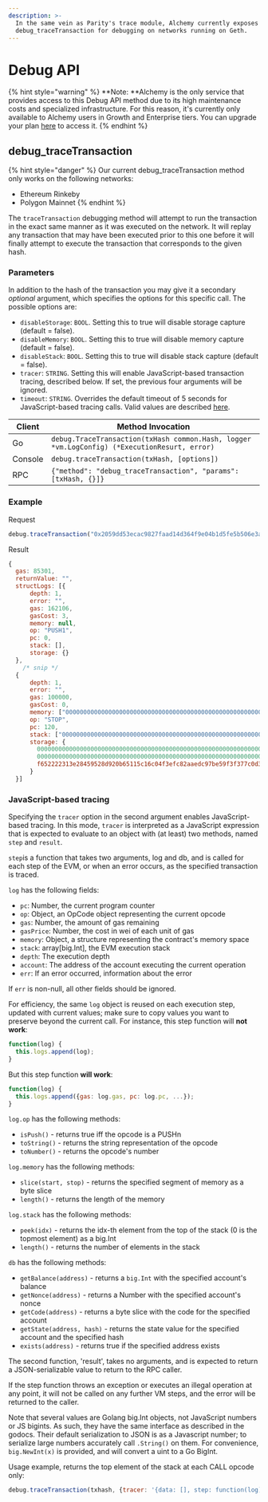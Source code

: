 ```yaml
---
description: >-
  In the same vein as Parity's trace module, Alchemy currently exposes
  debug_traceTransaction for debugging on networks running on Geth.
---
```


# Debug API

{% hint style="warning" %}
**Note: **Alchemy is the only service that provides access to this Debug API method due to its high maintenance costs and specialized infrastructure. For this reason, it's currently only available to Alchemy users in Growth and Enterprise tiers. You can upgrade your plan [here](https://dashboard.alchemyapi.io/settings/billing) to access it. 
{% endhint %}

## debug_traceTransaction

{% hint style="danger" %}
Our current debug_traceTransaction method only works on the following networks:

* Ethereum Rinkeby
* Polygon Mainnet
{% endhint %}

The `traceTransaction` debugging method will attempt to run the transaction in the exact same manner as it was executed on the network. It will replay any transaction that may have been executed prior to this one before it will finally attempt to execute the transaction that corresponds to the given hash.

### Parameters 

In addition to the hash of the transaction you may give it a secondary _optional_ argument, which specifies the options for this specific call. The possible options are:

* `disableStorage`: `BOOL`. Setting this to true will disable storage capture (default = false).
* `disableMemory`: `BOOL`. Setting this to true will disable memory capture (default = false).
* `disableStack`: `BOOL`. Setting this to true will disable stack capture (default = false).
* `tracer`: `STRING`. Setting this will enable JavaScript-based transaction tracing, described below. If set, the previous four arguments will be ignored.
* `timeout`: `STRING`. Overrides the default timeout of 5 seconds for JavaScript-based tracing calls. Valid values are described [here](https://golang.org/pkg/time/#ParseDuration).

| Client  | Method Invocation                                                                            |
| ------- | -------------------------------------------------------------------------------------------- |
| Go      | `debug.TraceTransaction(txHash common.Hash, logger *vm.LogConfig) (*ExecutionResurt, error)` |
| Console | `debug.traceTransaction(txHash, [options])`                                                  |
| RPC     | `{"method": "debug_traceTransaction", "params": [txHash, {}]}`                               |

### **Example**

Request

```javascript
debug.traceTransaction("0x2059dd53ecac9827faad14d364f9e04b1d5fe5b506e3acc886eff7a6f88a696a")
```

Result

```javascript
{
  gas: 85301,
  returnValue: "",
  structLogs: [{
      depth: 1,
      error: "",
      gas: 162106,
      gasCost: 3,
      memory: null,
      op: "PUSH1",
      pc: 0,
      stack: [],
      storage: {}
  },
    /* snip */
  {
      depth: 1,
      error: "",
      gas: 100000,
      gasCost: 0,
      memory: ["0000000000000000000000000000000000000000000000000000000000000006", "0000000000000000000000000000000000000000000000000000000000000000", "0000000000000000000000000000000000000000000000000000000000000060"],
      op: "STOP",
      pc: 120,
      stack: ["00000000000000000000000000000000000000000000000000000000d67cbec9"],
      storage: {
        0000000000000000000000000000000000000000000000000000000000000004: "8241fa522772837f0d05511f20caa6da1d5a3209000000000000000400000001",
        0000000000000000000000000000000000000000000000000000000000000006: "0000000000000000000000000000000000000000000000000000000000000001",
        f652222313e28459528d920b65115c16c04f3efc82aaedc97be59f3f377c0d3f: "00000000000000000000000002e816afc1b5c0f39852131959d946eb3b07b5ad"
      }
  }]
```

### **JavaScript-based tracing**

Specifying the `tracer` option in the second argument enables JavaScript-based tracing. In this mode, `tracer` is interpreted as a JavaScript expression that is expected to evaluate to an object with (at least) two methods, named `step` and `result`.

`step`is a function that takes two arguments, log and db, and is called for each step of the EVM, or when an error occurs, as the specified transaction is traced.

`log` has the following fields:

* `pc`: Number, the current program counter
* `op`: Object, an OpCode object representing the current opcode
* `gas`: Number, the amount of gas remaining
* `gasPrice`: Number, the cost in wei of each unit of gas
* `memory`: Object, a structure representing the contract's memory space
* `stack`: array\[big.Int], the EVM execution stack
* `depth`: The execution depth
* `account`: The address of the account executing the current operation
* `err`: If an error occurred, information about the error

If `err` is non-null, all other fields should be ignored.

For efficiency, the same `log` object is reused on each execution step, updated with current values; make sure to copy values you want to preserve beyond the current call. For instance, this step function will **not work**:

```javascript
function(log) {
  this.logs.append(log);
}
```

But this step function **will work**:

```javascript
function(log) {
  this.logs.append({gas: log.gas, pc: log.pc, ...});
}
```

`log.op` has the following methods:

* `isPush()` - returns true iff the opcode is a PUSHn
* `toString()` - returns the string representation of the opcode
* `toNumber()` - returns the opcode's number

`log.memory` has the following methods:

* `slice(start, stop)` - returns the specified segment of memory as a byte slice
* `length()` - returns the length of the memory

`log.stack` has the following methods:

* `peek(idx)` - returns the idx-th element from the top of the stack (0 is the topmost element) as a big.Int
* `length()` - returns the number of elements in the stack

`db` has the following methods:

* `getBalance(address)` - returns a `big.Int` with the specified account's balance
* `getNonce(address)` - returns a Number with the specified account's nonce
* `getCode(address)` - returns a byte slice with the code for the specified account
* `getState(address, hash)` - returns the state value for the specified account and the specified hash
* `exists(address)` - returns true if the specified address exists

The second function, 'result', takes no arguments, and is expected to return a JSON-serializable value to return to the RPC caller.

If the step function throws an exception or executes an illegal operation at any point, it will not be called on any further VM steps, and the error will be returned to the caller.

Note that several values are Golang big.Int objects, not JavaScript numbers or JS bigints. As such, they have the same interface as described in the godocs. Their default serialization to JSON is as a Javascript number; to serialize large numbers accurately call `.String()` on them. For convenience, `big.NewInt(x)` is provided, and will convert a uint to a Go BigInt.

Usage example, returns the top element of the stack at each CALL opcode only:

```javascript
debug.traceTransaction(txhash, {tracer: '{data: [], step: function(log) { if(log.op.toString() == "CALL") this.data.push(log.stack.peek(0)); }, result: function() { return this.data; }}'});
```
